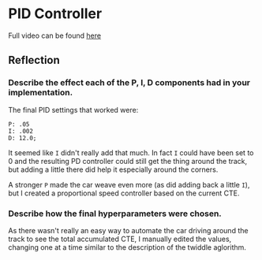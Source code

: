 PID Controller
==============


Full video can be found [here](https://vimeo.com/246631329)


Reflection
-----------

### Describe the effect each of the P, I, D components had in your implementation.

The final PID settings that worked were:
```
P: .05
I: .002
D: 12.0;
```

It seemed like `I` didn't really add that much. In fact `I` could have been set to 0 and the resulting PD controller could still get the thing around the track, but adding a little there did help it especially around the corners.

A stronger `P` made the car weave even more (as did adding back a little `I`), but I created a proportional speed controller based on the current CTE.

### Describe how the final hyperparameters were chosen.

As there wasn't really an easy way to automate the car driving around the track to see the total accumulated CTE, I
manually edited the values, changing one at a time similar to the description of the twiddle aglorithm.